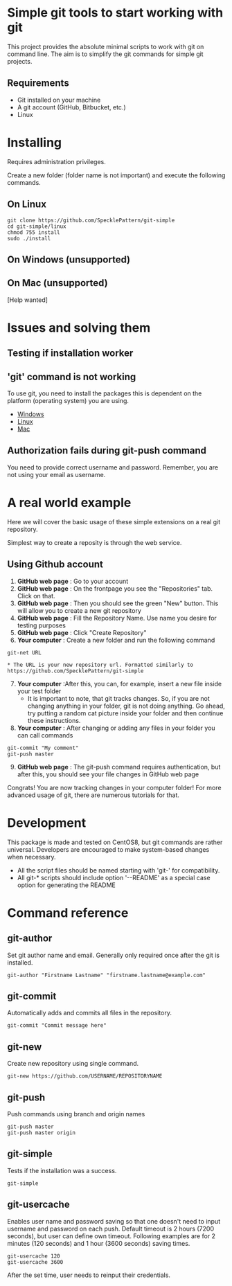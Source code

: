 # Simple git tools to start working with git

This project provides the absolute minimal scripts to work with git on command line. The aim is to simplify the git commands for simple git projects.

## Requirements

* Git installed on your machine
* A git account (GitHub, Bitbucket, etc.)
* Linux

# Installing

Requires administration privileges.

Create a new folder (folder name is not important) and execute the following commands.

## On Linux

```
git clone https://github.com/SpecklePattern/git-simple
cd git-simple/linux
chmod 755 install
sudo ./install
```

## On Windows (unsupported)

## On Mac (unsupported)

[Help wanted]

# Issues and solving them

## Testing if installation worker

## 'git' command is not working

To use git, you need to install the packages this is dependent on the platform (operating system) you are using.

* [Windows](https://www.google.com/search?q=Windows+install+git)
* [Linux](https://www.google.com/search?q=linux+install+git)
* [Mac](https://www.google.com/search?q=Mac+install+git)

## Authorization fails during git-push command

You need to provide correct username and password. Remember, you are not using your email as username.

# A real world example

Here we will cover the basic usage of these simple extensions on a real git repository.

Simplest way to create a reposity is through the web service.

## Using Github account

1. **GitHub web page** : Go to your account
2. **GitHub web page** : On the frontpage you see the "Repositories" tab. Click on that.
3. **GitHub web page** : Then you should see the green "New" button. This will allow you to create a new git repository
4. **GitHub web page** : Fill the Repository Name. Use name you desire for testing purposes
5. **GitHub web page** : Click "Create Repository"
6. **Your computer** : Create a new folder and run the following command
```
git-net URL
```
	* The URL is your new repository url. Formatted similarly to https://github.com/SpecklePattern/git-simple
7. **Your computer** :After this, you can, for example, insert a new file inside your test folder
	* It is important to note, that git tracks changes. So, if you are not changing anything in your folder, git is not doing anything. Go ahead, try putting a random cat picture inside your folder and then continue these instructions.
8. **Your computer** : After changing or adding any files in your folder you can call commands
```
git-commit "My comment"
git-push master
```
9. **GitHub web page** : The git-push command requires authentication, but after this, you should see your file changes in GitHub web page

Congrats! You are now tracking changes in your computer folder! For more advanced usage of git, there are numerous tutorials for that.

# Development

This package is made and tested on CentOS8, but git commands are rather universal. Developers are encouraged to make system-based changes when necessary.

* All the script files should be named starting with 'git-' for compatibility.
* All git-* scripts should include option '--README' as a special case option for generating the README

# Command reference
## git-author
Set git author name and email. Generally only required once after the git is installed.
```
git-author "Firstname Lastname" "firstname.lastname@example.com"
```
## git-commit
Automatically adds and commits all files in the repository.
```
git-commit "Commit message here"
```
## git-new
Create new repository using single command.
```
git-new https://github.com/USERNAME/REPOSITORYNAME
```
## git-push
Push commands using branch and origin names
```
git-push master
git-push master origin
```
## git-simple
Tests if the installation was a success.
```
git-simple
```
## git-usercache
Enables user name and password saving so that one doesn't need to input username and password on each push.
Default timeout is 2 hours (7200 seconds), but user can define own timeout.
Following examples are for 2 minutes (120 seconds) and 1 hour (3600 seconds) saving times.
```
git-usercache 120
git-usercache 3600
```
After the set time, user needs to reinput their credentials.
